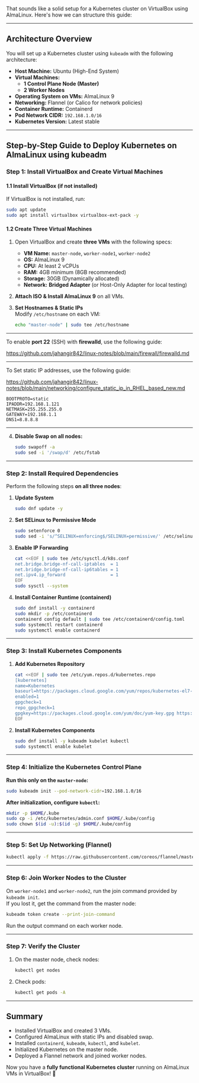 That sounds like a solid setup for a Kubernetes cluster on VirtualBox using AlmaLinux. Here's how we can structure this guide:

---

## **Architecture Overview**
You will set up a Kubernetes cluster using `kubeadm` with the following architecture:

- **Host Machine:** Ubuntu (High-End System)
- **Virtual Machines:**  
  - **1 Control Plane Node (Master)**
  - **2 Worker Nodes**
- **Operating System on VMs:** AlmaLinux 9
- **Networking:** Flannel (or Calico for network policies)
- **Container Runtime:** Containerd
- **Pod Network CIDR:** `192.168.1.0/16`
- **Kubernetes Version:** Latest stable

---

## **Step-by-Step Guide to Deploy Kubernetes on AlmaLinux using kubeadm**

### **Step 1: Install VirtualBox and Create Virtual Machines**
#### **1.1 Install VirtualBox (if not installed)**
If VirtualBox is not installed, run:
```bash
sudo apt update
sudo apt install virtualbox virtualbox-ext-pack -y
```

#### **1.2 Create Three Virtual Machines**
1. Open VirtualBox and create **three VMs** with the following specs:
   - **VM Name:** `master-node`, `worker-node1`, `worker-node2`
   - **OS:** AlmaLinux 9
   - **CPU:** At least 2 vCPUs
   - **RAM:** 4GB minimum (8GB recommended)
   - **Storage:** 30GB (Dynamically allocated)
   - **Network:** **Bridged Adapter** (or Host-Only Adapter for local testing)

2. **Attach ISO & Install AlmaLinux 9** on all VMs.

3. **Set Hostnames & Static IPs**  
   Modify `/etc/hostname` on each VM:
   ```bash
   echo "master-node" | sudo tee /etc/hostname
   ```

---

To enable **port 22** (SSH) with **firewalld**, use the following guide:

https://github.com/jahangir842/linux-notes/blob/main/firewall/firewalld.md

---

To Set static IP addresses, use the following guide:

https://github.com/jahangir842/linux-notes/blob/main/networking/configure_static_ip_in_RHEL_based_new.md

   ```
   BOOTPROTO=static
   IPADDR=192.168.1.121
   NETMASK=255.255.255.0
   GATEWAY=192.168.1.1
   DNS1=8.8.8.8
   ```

---

4. **Disable Swap on all nodes:**
   ```bash
   sudo swapoff -a
   sudo sed -i '/swap/d' /etc/fstab
   ```

---

### **Step 2: Install Required Dependencies**
Perform the following steps **on all three nodes**:

1. **Update System**
   ```bash
   sudo dnf update -y
   ```

2. **Set SELinux to Permissive Mode**
   ```bash
   sudo setenforce 0
   sudo sed -i 's/^SELINUX=enforcing$/SELINUX=permissive/' /etc/selinux/config
   ```

3. **Enable IP Forwarding**
   ```bash
   cat <<EOF | sudo tee /etc/sysctl.d/k8s.conf
   net.bridge.bridge-nf-call-iptables  = 1
   net.bridge.bridge-nf-call-ip6tables = 1
   net.ipv4.ip_forward                 = 1
   EOF
   sudo sysctl --system
   ```

4. **Install Container Runtime (containerd)**
   ```bash
   sudo dnf install -y containerd
   sudo mkdir -p /etc/containerd
   containerd config default | sudo tee /etc/containerd/config.toml
   sudo systemctl restart containerd
   sudo systemctl enable containerd
   ```

---

### **Step 3: Install Kubernetes Components**
1. **Add Kubernetes Repository**
   ```bash
   cat <<EOF | sudo tee /etc/yum.repos.d/kubernetes.repo
   [kubernetes]
   name=Kubernetes
   baseurl=https://packages.cloud.google.com/yum/repos/kubernetes-el7-\$basearch
   enabled=1
   gpgcheck=1
   repo_gpgcheck=1
   gpgkey=https://packages.cloud.google.com/yum/doc/yum-key.gpg https://packages.cloud.google.com/yum/doc/rpm-package-key.gpg
   EOF
   ```

2. **Install Kubernetes Components**
   ```bash
   sudo dnf install -y kubeadm kubelet kubectl
   sudo systemctl enable kubelet
   ```

---

### **Step 4: Initialize the Kubernetes Control Plane**
**Run this only on the `master-node`:**
```bash
sudo kubeadm init --pod-network-cidr=192.168.1.0/16
```

**After initialization, configure `kubectl`:**
```bash
mkdir -p $HOME/.kube
sudo cp -i /etc/kubernetes/admin.conf $HOME/.kube/config
sudo chown $(id -u):$(id -g) $HOME/.kube/config
```

---

### **Step 5: Set Up Networking (Flannel)**
```bash
kubectl apply -f https://raw.githubusercontent.com/coreos/flannel/master/Documentation/kube-flannel.yml
```

---

### **Step 6: Join Worker Nodes to the Cluster**
On `worker-node1` and `worker-node2`, run the join command provided by `kubeadm init`.  
If you lost it, get the command from the master node:
```bash
kubeadm token create --print-join-command
```
Run the output command on each worker node.

---

### **Step 7: Verify the Cluster**
1. On the master node, check nodes:
   ```bash
   kubectl get nodes
   ```

2. Check pods:
   ```bash
   kubectl get pods -A
   ```

---

## **Summary**
- Installed VirtualBox and created 3 VMs.
- Configured AlmaLinux with static IPs and disabled swap.
- Installed `containerd`, `kubeadm`, `kubectl`, and `kubelet`.
- Initialized Kubernetes on the master node.
- Deployed a Flannel network and joined worker nodes.

Now you have a **fully functional Kubernetes cluster** running on AlmaLinux VMs in VirtualBox! 🚀
